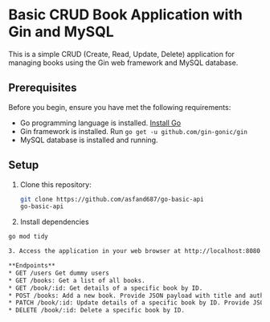 # Basic CRUD Book Application with Gin and MySQL

This is a simple CRUD (Create, Read, Update, Delete) application for managing books using the Gin web framework and MySQL database.

## Prerequisites

Before you begin, ensure you have met the following requirements:
- Go programming language is installed. [Install Go](https://golang.org/doc/install)
- Gin framework is installed. Run `go get -u github.com/gin-gonic/gin`
- MySQL database is installed and running.

## Setup

1. Clone this repository:
   ```bash
   git clone https://github.com/asfand687/go-basic-api
   go-basic-api

2. Install dependencies
  ```bash
  go mod tidy

3. Access the application in your web browser at http://localhost:8080

**Endpoints**
* GET /users Get dummy users
* GET /books: Get a list of all books.
* GET /book/:id: Get details of a specific book by ID.
* POST /books: Add a new book. Provide JSON payload with title and author fields.
* PATCH /book/:id: Update details of a specific book by ID. Provide JSON payload with fields to update.
* DELETE /book/:id: Delete a specific book by ID.
